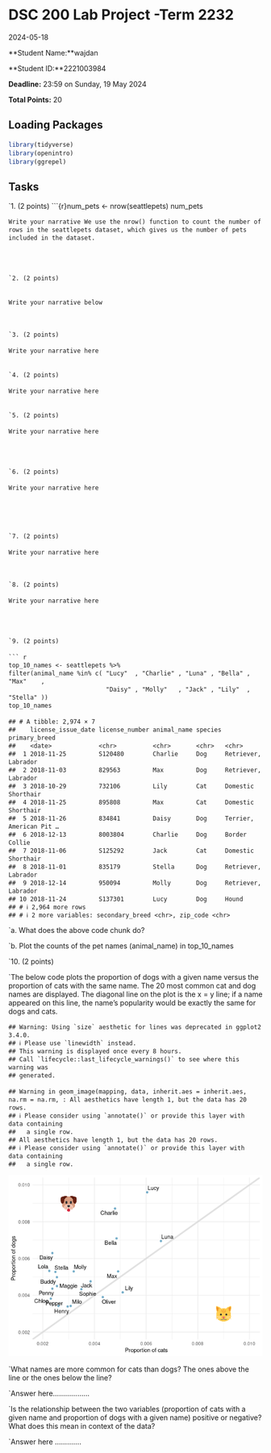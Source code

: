 DSC 200 Lab Project -Term 2232
================
2024-05-18

**Student Name:<insert your name here>**wajdan

**Student ID:<insert ID here>**2221003984

**Deadline:** 23:59 on Sunday, 19 May 2024

**Total Points:** 20

## Loading Packages

``` r
library(tidyverse)
library(openintro)
library(ggrepel)
```

## Tasks

\`1. (2 points) \`\`\`{r}num_pets \<- nrow(seattlepets) num_pets

    Write your narrative We use the nrow() function to count the number of rows in the seattlepets dataset, which gives us the number of pets included in the dataset. 




    `2. (2 points)


    Write your narrative below



    `3. (2 points)

    Write your narrative here


    `4. (2 points)

    Write your narrative here


    `5. (2 points)

    Write your narrative here




    `6. (2 points)

    Write your narrative here





    `7. (2 points)

    Write your narrative here



    `8. (2 points)

    Write your narrative here




    `9. (2 points)

    ``` r
    top_10_names <- seattlepets %>% 
    filter(animal_name %in% c( "Lucy"  , "Charlie" , "Luna" , "Bella" , "Max"    , 
                               "Daisy" , "Molly"   , "Jack" , "Lily"  , "Stella" ))
    top_10_names

    ## # A tibble: 2,974 × 7
    ##    license_issue_date license_number animal_name species primary_breed          
    ##    <date>             <chr>          <chr>       <chr>   <chr>                  
    ##  1 2018-11-25         S120480        Charlie     Dog     Retriever, Labrador    
    ##  2 2018-11-03         829563         Max         Dog     Retriever, Labrador    
    ##  3 2018-10-29         732106         Lily        Cat     Domestic Shorthair     
    ##  4 2018-11-25         895808         Max         Cat     Domestic Shorthair     
    ##  5 2018-11-26         834841         Daisy       Dog     Terrier, American Pit …
    ##  6 2018-12-13         8003804        Charlie     Dog     Border Collie          
    ##  7 2018-11-06         S125292        Jack        Cat     Domestic Shorthair     
    ##  8 2018-11-01         835179         Stella      Dog     Retriever, Labrador    
    ##  9 2018-12-14         950094         Molly       Dog     Retriever, Labrador    
    ## 10 2018-11-24         S137301        Lucy        Dog     Hound                  
    ## # ℹ 2,964 more rows
    ## # ℹ 2 more variables: secondary_breed <chr>, zip_code <chr>

\`a. What does the above code chunk do?

\`b. Plot the counts of the pet names (animal_name) in top_10_names

\`10. (2 points)

\`The below code plots the proportion of dogs with a given name versus
the proportion of cats with the same name. The 20 most common cat and
dog names are displayed. The diagonal line on the plot is the x = y
line; if a name appeared on this line, the name’s popularity would be
exactly the same for dogs and cats.

    ## Warning: Using `size` aesthetic for lines was deprecated in ggplot2 3.4.0.
    ## ℹ Please use `linewidth` instead.
    ## This warning is displayed once every 8 hours.
    ## Call `lifecycle::last_lifecycle_warnings()` to see where this warning was
    ## generated.

    ## Warning in geom_image(mapping, data, inherit.aes = inherit.aes, na.rm = na.rm, : All aesthetics have length 1, but the data has 20 rows.
    ## ℹ Please consider using `annotate()` or provide this layer with data containing
    ##   a single row.
    ## All aesthetics have length 1, but the data has 20 rows.
    ## ℹ Please consider using `annotate()` or provide this layer with data containing
    ##   a single row.

![](Lab_project_files/figure-gfm/unnamed-chunk-10-1.png)<!-- -->

\`What names are more common for cats than dogs? The ones above the line
or the ones below the line?

\`Answer here………………

\`Is the relationship between the two variables (proportion of cats with
a given name and proportion of dogs with a given name) positive or
negative? What does this mean in context of the data?

\`Answer here ………….

